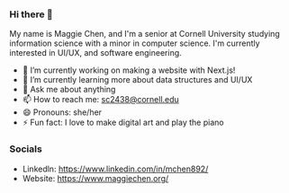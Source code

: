 ### Hi there 👋


<!-- **mchen892/mchen892** is a ✨ _special_ ✨ repository because its `README.md` (this file) appears on your GitHub profile. -->

My name is Maggie Chen, and I'm a senior at Cornell University studying information science with a minor in computer science. I'm currently interested in UI/UX, and software engineering. 
- 🔭 I’m currently working on making a website with Next.js!
- 🌱 I’m currently learning more about data structures and UI/UX
- 💬 Ask me about anything 
- 📫 How to reach me: sc2438@cornell.edu
- 😄 Pronouns: she/her
- ⚡ Fun fact: I love to make digital art and play the piano 

### Socials 
- Linkedln: https://www.linkedin.com/in/mchen892/
- Website: https://www.maggiechen.org/
